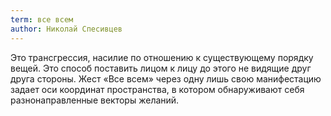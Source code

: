 ```yaml
---
term: все всем
author: Николай Спесивцев
---
```

Это трансгрессия, насилие по отношению к существующему порядку вещей. Это способ поставить лицом к лицу до этого не видящие друг друга стороны. Жест «Все всем» через одну лишь свою манифестацию задает оси координат пространства, в котором обнаруживают себя разнонаправленные векторы желаний.